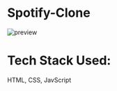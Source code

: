 # Spotify-Clone



![preview](https://user-images.githubusercontent.com/98311688/233391785-4d5b364f-590c-46af-b242-deeac43cad3c.png)

# Tech Stack Used:
HTML, CSS, JavScript
